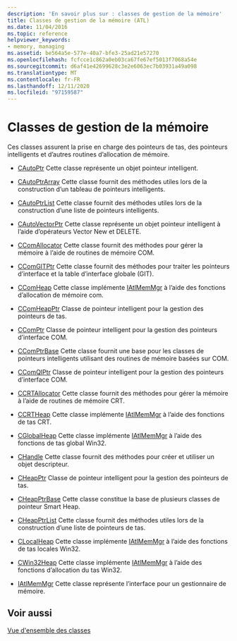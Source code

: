 ```yaml
---
description: 'En savoir plus sur : classes de gestion de la mémoire'
title: Classes de gestion de la mémoire (ATL)
ms.date: 11/04/2016
ms.topic: reference
helpviewer_keywords:
- memory, managing
ms.assetid: be564a5e-577e-40a7-bfe3-25ad21e57270
ms.openlocfilehash: fcfcce1c862a0eb03ca67fe67ef5013f7068a54e
ms.sourcegitcommit: d6af41e42699628c3e2e6063ec7b03931a49a098
ms.translationtype: MT
ms.contentlocale: fr-FR
ms.lasthandoff: 12/11/2020
ms.locfileid: "97159587"
---
```

# <a name="memory-management-classes"></a>Classes de gestion de la mémoire

Ces classes assurent la prise en charge des pointeurs de tas, des pointeurs intelligents et d’autres routines d’allocation de mémoire.

- [CAutoPtr](../atl/reference/cautoptr-class.md) Cette classe représente un objet pointeur intelligent.

- [CAutoPtrArray](../atl/reference/cautoptrarray-class.md) Cette classe fournit des méthodes utiles lors de la construction d’un tableau de pointeurs intelligents.

- [CAutoPtrList](../atl/reference/cautoptrlist-class.md) Cette classe fournit des méthodes utiles lors de la construction d’une liste de pointeurs intelligents.

- [CAutoVectorPtr](../atl/reference/cautovectorptr-class.md) Cette classe représente un objet pointeur intelligent à l’aide d’opérateurs Vector New et DELETE.

- [CComAllocator](../atl/reference/ccomallocator-class.md) Cette classe fournit des méthodes pour gérer la mémoire à l’aide de routines de mémoire COM.

- [CComGITPtr](../atl/reference/ccomgitptr-class.md) Cette classe fournit des méthodes pour traiter les pointeurs d’interface et la table d’interface globale (GIT).

- [CComHeap](../atl/reference/ccomheap-class.md) Cette classe implémente [IAtlMemMgr](../atl/reference/iatlmemmgr-class.md) à l’aide des fonctions d’allocation de mémoire com.

- [CComHeapPtr](../atl/reference/ccomheapptr-class.md) Classe de pointeur intelligent pour la gestion des pointeurs de tas.

- [CComPtr](../atl/reference/ccomptr-class.md) Classe de pointeur intelligent pour la gestion des pointeurs d’interface COM.

- [CComPtrBase](../atl/reference/ccomptrbase-class.md) Cette classe fournit une base pour les classes de pointeurs intelligents utilisant des routines de mémoire basées sur COM.

- [CComQIPtr](../atl/reference/ccomqiptr-class.md) Classe de pointeur intelligent pour la gestion des pointeurs d’interface COM.

- [CCRTAllocator](../atl/reference/ccrtallocator-class.md) Cette classe fournit des méthodes pour gérer la mémoire à l’aide de routines de mémoire CRT.

- [CCRTHeap](../atl/reference/ccrtheap-class.md) Cette classe implémente [IAtlMemMgr](../atl/reference/iatlmemmgr-class.md) à l’aide des fonctions de tas CRT.

- [CGlobalHeap](../atl/reference/cglobalheap-class.md) Cette classe implémente [IAtlMemMgr](../atl/reference/iatlmemmgr-class.md) à l’aide des fonctions de tas global Win32.

- [CHandle](../atl/reference/chandle-class.md) Cette classe fournit des méthodes pour créer et utiliser un objet descripteur.

- [CHeapPtr](../atl/reference/cheapptr-class.md) Classe de pointeur intelligent pour la gestion des pointeurs de tas.

- [CHeapPtrBase](../atl/reference/cheapptrbase-class.md) Cette classe constitue la base de plusieurs classes de pointeur Smart Heap.

- [CHeapPtrList](../atl/reference/cheapptrlist-class.md) Cette classe fournit des méthodes utiles lors de la construction d’une liste de pointeurs de tas.

- [CLocalHeap](../atl/reference/clocalheap-class.md) Cette classe implémente [IAtlMemMgr](../atl/reference/iatlmemmgr-class.md) à l’aide des fonctions de tas locales Win32.

- [CWin32Heap](../atl/reference/cwin32heap-class.md) Cette classe implémente [IAtlMemMgr](../atl/reference/iatlmemmgr-class.md) à l’aide des fonctions d’allocation du tas Win32.

- [IAtlMemMgr](../atl/reference/iatlmemmgr-class.md) Cette classe représente l’interface pour un gestionnaire de mémoire.

## <a name="see-also"></a>Voir aussi

[Vue d'ensemble des classes](../atl/atl-class-overview.md)
